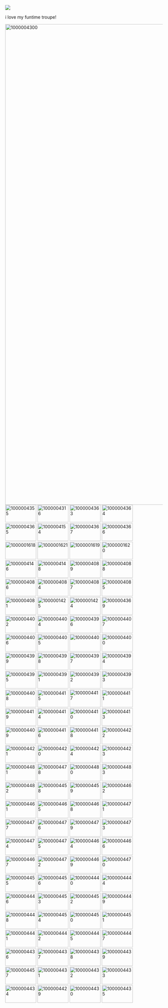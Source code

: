 
![](https://komarev.com/ghpvc/?username=funtiimefoxy&color=ff69b4&style=plastic&label="MY+VIEWERS!")

i love my funtime troupe!

<img width="2048" height="1536" alt="1000004300" src="https://github.com/user-attachments/assets/0ab454c5-4e73-4787-b2f7-293f3c8d8d71" />

<img width="99" height="56" alt="1000004355" src="https://github.com/user-attachments/assets/029bb9cc-faf6-4d9f-8791-d9980b0f111d" />

<img width="99" height="56" alt="1000004316" src="https://github.com/user-attachments/assets/d211548e-fde8-4f74-9b23-17af5631316d" />

<img width="99" height="56" alt="1000004363" src="https://github.com/user-attachments/assets/f020fd22-a96b-4881-8652-53ccb0185b47" />

<img width="99" height="56" alt="1000004364" src="https://github.com/user-attachments/assets/a747a6fb-a533-4eb2-9afa-49a35114f867" />

<img width="99" height="56" alt="1000004365" src="https://github.com/user-attachments/assets/eb062e18-6a5e-4c84-a2c7-ad18226fe931" />

<img width="99" height="56" alt="1000004154" src="https://github.com/user-attachments/assets/a2e454f1-5e0c-4208-bc70-9a1d1c00672e" />

<img width="99" height="56" alt="1000004367" src="https://github.com/user-attachments/assets/02e3be28-4987-4ddd-9de1-962eefad057c" />

<img width="99" height="56" alt="1000004366" src="https://github.com/user-attachments/assets/f6569654-bd9a-4338-b73d-b862d5845621" />

<img width="99" height="56" alt="1000001618" src="https://github.com/user-attachments/assets/e3a0e308-d0b2-4f48-8a04-f03f0238c76c" />

<img width="99" height="56" alt="1000001621" src="https://github.com/user-attachments/assets/35d56fa8-cdae-460d-a63a-e87cb05147ea" />

<img width="99" height="56" alt="1000001619" src="https://github.com/user-attachments/assets/6e3702df-cb55-461d-9888-740f65135ce4" />

<img width="99" height="56" alt="1000001620" src="https://github.com/user-attachments/assets/596c0d1c-f69b-48dd-b505-34d81dd1a610" />

<img width="99" height="56" alt="1000004146" src="https://github.com/user-attachments/assets/784cee44-428e-4aaf-91f3-d852798ce04b" />

<img width="99" height="56" alt="1000004148" src="https://github.com/user-attachments/assets/dffff0ba-a08e-4185-a417-64ec6aead796" />

<img width="99" height="56" alt="1000004089" src="https://github.com/user-attachments/assets/34e3d0b8-a8a5-4dfa-b5a8-ec03bd9fb583" />

<img width="99" height="56" alt="1000004088" src="https://github.com/user-attachments/assets/fdc45b52-fc9c-4cb0-8850-484c3963f9c8" />

<img width="99" height="56" alt="1000004086" src="https://github.com/user-attachments/assets/68b3b5bb-7305-4332-9314-8874c135a6bb" />

<img width="99" height="56" alt="1000004084" src="https://github.com/user-attachments/assets/7aae2284-428b-496b-ad83-997e4ff05a4f" />

<img width="99" height="56" alt="1000004087" src="https://github.com/user-attachments/assets/7ca0dcca-2b14-44a3-8100-25f2cbc2f54f" />

<img width="99" height="56" alt="1000004085" src="https://github.com/user-attachments/assets/77ff0357-e393-4c22-9f50-8b2510284b89" />

<img width="99" height="56" alt="1000004081" src="https://github.com/user-attachments/assets/59a1d71e-55e5-49b5-b6ed-77bc5aa29345" />

<img width="99" height="56" alt="1000001425" src="https://github.com/user-attachments/assets/cb279ee8-f0ae-4415-98eb-c5d034044beb" />

<img width="99" height="56" alt="1000001424" src="https://github.com/user-attachments/assets/8de4cafd-5c31-4771-ad8e-42c55c42ba97" />

<img width="99" height="56" alt="1000004369" src="https://github.com/user-attachments/assets/85e36d23-ab05-4b30-939e-3ac28b64c981" />

<img width="99" height="56" alt="1000004402" src="https://github.com/user-attachments/assets/41de1990-60f9-4e49-8fde-cffae222ce8c" />

<img width="99" height="56" alt="1000004404" src="https://github.com/user-attachments/assets/fae9833e-6e7c-4138-b866-a2166df01f86" />

<img width="99" height="56" alt="1000004396" src="https://github.com/user-attachments/assets/541302af-dfc3-4a23-8e3e-0833d2295276" />

<img width="99" height="56" alt="1000004407" src="https://github.com/user-attachments/assets/ab0d9e8f-4865-49cd-8cdf-7480883ca134" />

<img width="99" height="56" alt="1000004406" src="https://github.com/user-attachments/assets/b2c5ce9a-d1e6-48c4-bd92-ef6c69d54f56" />

<img width="99" height="56" alt="1000004405" src="https://github.com/user-attachments/assets/cd6492c9-5736-45b2-b227-805ccceeb044" />

<img width="99" height="56" alt="100000440" src="https://github.com/user-attachments/assets/f71ab022-c6e6-4432-9af5-938d361e4095" />

<img width="99" height="56" alt="1000004400" src="https://github.com/user-attachments/assets/a3a4f238-ebb9-4109-bb2b-1ecd3b5d68b7" />

<img width="99" height="56" alt="1000004399"  src="https://github.com/user-attachments/assets/659c0302-3ade-4406-b27d-5291ad13fc79" />

<img width="99" height="56" alt="1000004398" src="https://github.com/user-attachments/assets/eb0ce1d0-19d8-42d2-9a1f-0810d97d1bc9" />

<img width="99" height="56" alt="1000004397" src="https://github.com/user-attachments/assets/80239205-435d-4de7-9d0f-403bb98a706a" />

<img width="99" height="56" alt="1000004394" src="https://github.com/user-attachments/assets/b62b5e8d-cfaf-4ace-b0a7-1ab5d37ebb03" />

<img width="99" height="56" alt="1000004395" src="https://github.com/user-attachments/assets/b59801e8-4c3b-4d1c-be66-dfd668eb719e" />

<img width="99" height="56" alt="1000004391" src="https://github.com/user-attachments/assets/5a9f84e7-3e5d-41ac-902f-f41a02b99519" />

<img width="99" height="56" alt="1000004392" src="https://github.com/user-attachments/assets/f6566b20-0d1f-406f-9c3b-23c2dff7f078" />

<img width="99" height="56" alt="1000004393" src="https://github.com/user-attachments/assets/c838b7c8-769c-401d-8ec3-fb3abbf30feb" />

<img width="99" height="56" alt="1000004408" src="https://github.com/user-attachments/assets/fc3b8744-6172-4b0d-8aa1-e9cf9a865709" />

<img width="99" height="56" alt="1000004415" src="https://github.com/user-attachments/assets/5040bc97-7ce0-4cea-b321-66710471bcd5" />

<img width="99" height="57" alt="1000004417" src="https://github.com/user-attachments/assets/6dfb7b72-ed59-4ab9-91dc-d96b9584c6f6" />

<img width="99" height="56" alt="1000004411" src="https://github.com/user-attachments/assets/7c739309-798c-4a58-adcc-397749781d6d" />

<img width="99" height="56" alt="1000004419" src="https://github.com/user-attachments/assets/283cd73d-b71b-4b85-907c-401505633901" />

<img width="99" height="56" alt="1000004414" src="https://github.com/user-attachments/assets/c0e94403-03dc-42d7-9912-ff1bab577c9e" />

<img width="99" height="56" alt="1000004410" src="https://github.com/user-attachments/assets/dfb7a789-3f30-42b2-8d85-f1a0265311b1" />

<img width="99" height="56" alt="1000004413" src="https://github.com/user-attachments/assets/8a548036-de27-429f-ad3d-32b2717f3261" />

<img width="99" height="56" alt="1000004409" src="https://github.com/user-attachments/assets/2e1b7720-8b4c-4b06-8ea8-c9b0a2b8884f" />

<img width="99" height="56" alt="1000004416" src="https://github.com/user-attachments/assets/3738ef57-9041-4392-afd8-da8a54521ae0" />

<img width="99" height="56" alt="1000004418" src="https://github.com/user-attachments/assets/72eec530-8386-48b1-b259-acda8b43aac2" />

<img width="99" height="56" alt="1000004422" src="https://github.com/user-attachments/assets/d7c6c466-979f-47f7-8c71-b777ff0f140f" />

<img width="99" height="56" alt="1000004421" src="https://github.com/user-attachments/assets/bb71ab07-ea1e-4df2-b7ff-6c748152e73f" />

<img width="99" height="56" alt="1000004420" src="https://github.com/user-attachments/assets/761d01df-58f2-4136-9aaf-e2c812efc09a" />

<img width="99" height="56" alt="1000004424" src="https://github.com/user-attachments/assets/bb78afab-5f40-4f0c-915f-a6e02b3d4f0b" />

<img width="99" height="56" alt="1000004423" src="https://github.com/user-attachments/assets/f0f7c20b-ea69-402d-b17e-7c6239c9f4bd" />

<img width="99" height="56" alt="1000004481" src="https://github.com/user-attachments/assets/8a6f59c4-bf07-4abf-9fdb-840a4bd4dc6e" />

<img width="99" height="56" alt="1000004478" src="https://github.com/user-attachments/assets/608a837b-4885-4b9e-b5b0-a21a2ad14e4a" />

<img width="99" height="56" alt="1000004480" src="https://github.com/user-attachments/assets/ac19f003-268e-4df2-bb54-3e66582a20ba" />

<img width="99" height="56" alt="1000004483" src="https://github.com/user-attachments/assets/7c41f54c-585c-4eff-8683-c13c5459923b" />

<img width="99" height="56" alt="1000004482" src="https://github.com/user-attachments/assets/c6239fab-3937-4daf-ae6d-dfcfdb13cac9" />

<img width="99" height="56" alt="1000004458" src="https://github.com/user-attachments/assets/d4af5c4a-70bd-4d6e-b18c-79d3ee06cc15" />

<img width="99" height="56" alt="1000004459" src="https://github.com/user-attachments/assets/95c09b06-4af9-46ae-9036-b3d4e38e35fc" />

<img width="99" height="56" alt="1000004462" src="https://github.com/user-attachments/assets/0707be41-ae5a-4dd2-8f56-dc3306454206" />

<img width="99" height="56" alt="1000004461" src="https://github.com/user-attachments/assets/eaabb7f1-5844-43e6-bd9e-ea2dbc2bc792" />

<img width="99" height="56" alt="1000004465" src="https://github.com/user-attachments/assets/99218c03-599f-499e-9dcf-6a381430d43d" />

<img width="99" height="56" alt="1000004468" src="https://github.com/user-attachments/assets/e5fc9a91-f9f0-489a-82db-b2866fd330c9" />

<img width="99" height="56" alt="1000004471" src="https://github.com/user-attachments/assets/003710ff-a302-4958-a467-47d3fe1ef0f5" />

<img width="99" height="56" alt="1000004477" src="https://github.com/user-attachments/assets/acec3121-aa4d-4e6b-9adc-8d7cb813c3e4" />

<img width="99" height="56" alt="1000004476" src="https://github.com/user-attachments/assets/0b52ce30-3825-4107-bdf1-55f86380098b" />

<img width="99" height="56" alt="1000004479" src="https://github.com/user-attachments/assets/d3adc03b-cd44-4479-9c46-a10c80422163" />

<img width="99" height="56" alt="1000004473" src="https://github.com/user-attachments/assets/2fe84a0a-89b7-4962-9c87-575eab7ab022" />

<img width="99" height="56" alt="1000004474" src="https://github.com/user-attachments/assets/0746cb4d-0cc1-4052-83f9-17f82df0cb24" />

<img width="99" height="56" alt="1000004475" src="https://github.com/user-attachments/assets/163350b5-989d-4f98-b643-72f3a9e9e7a9" />

<img width="99" height="56" alt="1000004464" src="https://github.com/user-attachments/assets/4bd3cc07-982f-497b-9be9-069f8cc1d37e" />

<img width="99" height="56" alt="1000004466" src="https://github.com/user-attachments/assets/6c90ed8f-8be0-40dd-a4db-7ad7d9e41b60" />

<img width="99" height="56" alt="1000004467" src="https://github.com/user-attachments/assets/e3fa5c19-a42f-4cee-a337-8fb2de374b46" />

<img width="99" height="56" alt="1000004472" src="https://github.com/user-attachments/assets/faaa5cc1-6f24-426a-b14e-9ef47f9e681f" />

<img width="99" height="56" alt="1000004469" src="https://github.com/user-attachments/assets/b7eca0d0-cb1d-4bc4-b59b-dec37384887d" />

<img width="99" height="56" alt="1000004470" src="https://github.com/user-attachments/assets/fdfd4d9e-be27-4bd3-8094-f301c1fa81aa" />

<img width="99" height="56" alt="1000004455" src="https://github.com/user-attachments/assets/22d36da8-4ba9-4981-8a75-50a08675f1ad" />

<img width="99" height="56" alt="1000004456" src="https://github.com/user-attachments/assets/9ade11bd-4b47-40be-afe3-036ed17d336e" />

<img width="99" height="56" alt="1000004440" src="https://github.com/user-attachments/assets/a8c9c508-d0f4-44c8-88b1-58dc694a41e6" />

<img width="99" height="56" alt="1000004444" src="https://github.com/user-attachments/assets/cecad606-deff-4645-a226-063f234e9555" />

<img width="99" height="56" alt="1000004446" src="https://github.com/user-attachments/assets/33ac11ae-cf1d-4c5f-b691-1e5f7500dcbe" />

<img width="99" height="56" alt="1000004453" src="https://github.com/user-attachments/assets/f5e9f3fa-24be-4d6d-8569-5c8ba6d40c28" />

<img width="99" height="56" alt="1000004452" src="https://github.com/user-attachments/assets/a32eac6e-dba3-459d-b6f4-9a5297359114" />

<img width="99" height="56" alt="1000004449" src="https://github.com/user-attachments/assets/380d76ff-2f3c-4e55-b8a1-fc9b50454d89" />

<img width="99" height="56" alt="1000004448" src="https://github.com/user-attachments/assets/efb1916c-7806-4198-8049-1ab4362b66f1" />

<img width="99" height="56" alt="1000004454" src="https://github.com/user-attachments/assets/aa6ec6e2-fdf2-4cf2-b0f4-c2fef7f30a45" />

<img width="99" height="56" alt="1000004450" src="https://github.com/user-attachments/assets/7cccabe0-f019-470c-b604-fd4b26660174" />

<img width="99" height="56" alt="1000004451" src="https://github.com/user-attachments/assets/6287f6b0-5a61-438b-b3a6-bc6420d5d64d" />

<img width="99" height="56" alt="1000004441" src="https://github.com/user-attachments/assets/5acc8150-55db-464b-bbc2-d0fa0ad5d88e" />

<img width="99" height="56" alt="1000004442" src="https://github.com/user-attachments/assets/2010b725-8e22-42f8-9fd4-171815d03bda" />

<img width="99" height="56" alt="1000004445" src="https://github.com/user-attachments/assets/63a5b7ee-28ad-4bb5-9ae1-d6a0f4c54599" />

<img width="99" height="56" alt="1000004447" src="https://github.com/user-attachments/assets/df6500f9-439c-43b3-b64a-fef182fba40a" />

<img width="99" height="56" alt="1000004436" src="https://github.com/user-attachments/assets/bfbe5833-357d-40dd-a00b-b5957f69c26e" />

<img width="99" height="56" alt="1000004437" src="https://github.com/user-attachments/assets/41e83704-d266-425a-b254-afb3716777dc" />

<img width="99" height="56" alt="1000004438" src="https://github.com/user-attachments/assets/f15a0e6d-9960-4b42-9fd8-4e328b488199" />

<img width="99" height="56" alt="1000004439" src="https://github.com/user-attachments/assets/8a924f3d-b561-4ef6-b30c-9436e3d2d7f1" />

<img width="99" height="56" alt="1000004457" src="https://github.com/user-attachments/assets/027a4d91-21a2-404a-b2f2-9e37603adde1" />

<img width="99" height="56" alt="1000004431" src="https://github.com/user-attachments/assets/296c3223-34b8-4ba8-96f2-690061bad427" />

<img width="99" height="56" alt="1000004432" src="https://github.com/user-attachments/assets/0fe6077e-6813-47f7-aa45-e99b8172b9fe" />

<img width="99" height="56" alt="1000004433" src="https://github.com/user-attachments/assets/e0afc15d-bf1f-4326-8987-23d192088179" />

<img width="99" height="56" alt="1000004434" src="https://github.com/user-attachments/assets/857d24d2-2758-4c09-9237-71efb870e5d5" />

<img width="99" height="56" alt="1000004429" src="https://github.com/user-attachments/assets/ebac7e8e-e906-4e9e-9294-bccb1b7f6b21" />

<img width="99" height="56" alt="1000004430" src="https://github.com/user-attachments/assets/67bfd3ff-d511-431c-82ad-d59e84947492" />

<img width="99" height="56" alt="1000004435" src="https://github.com/user-attachments/assets/9aaa552b-d169-447c-8cc2-8d1181a0b52e" />
